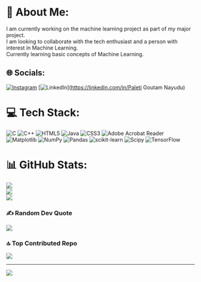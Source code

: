 # 💫 About Me:
I am currently working on the machine learning project as part of my major project.<br>I am looking to collaborate with the tech enthusiast and a person with interest in Machine Learning.<br>Currently learning basic concepts of Machine Learning.<br>


## 🌐 Socials:
[![Instagram](https://img.shields.io/badge/Instagram-%23E4405F.svg?logo=Instagram&logoColor=white)](https://instagram.com/goutam_paleti) [![LinkedIn](https://img.shields.io/badge/LinkedIn-%230077B5.svg?logo=linkedin&logoColor=white)](https://linkedin.com/in/Paleti Goutam Nayudu) 

# 💻 Tech Stack:
![C](https://img.shields.io/badge/c-%2300599C.svg?style=plastic&logo=c&logoColor=white) ![C++](https://img.shields.io/badge/c++-%2300599C.svg?style=plastic&logo=c%2B%2B&logoColor=white) ![HTML5](https://img.shields.io/badge/html5-%23E34F26.svg?style=plastic&logo=html5&logoColor=white) ![Java](https://img.shields.io/badge/java-%23ED8B00.svg?style=plastic&logo=openjdk&logoColor=white) ![CSS3](https://img.shields.io/badge/css3-%231572B6.svg?style=plastic&logo=css3&logoColor=white) ![Adobe Acrobat Reader](https://img.shields.io/badge/Adobe%20Acrobat%20Reader-EC1C24.svg?style=plastic&logo=Adobe%20Acrobat%20Reader&logoColor=white) ![Matplotlib](https://img.shields.io/badge/Matplotlib-%23ffffff.svg?style=plastic&logo=Matplotlib&logoColor=black) ![NumPy](https://img.shields.io/badge/numpy-%23013243.svg?style=plastic&logo=numpy&logoColor=white) ![Pandas](https://img.shields.io/badge/pandas-%23150458.svg?style=plastic&logo=pandas&logoColor=white) ![scikit-learn](https://img.shields.io/badge/scikit--learn-%23F7931E.svg?style=plastic&logo=scikit-learn&logoColor=white) ![Scipy](https://img.shields.io/badge/SciPy-%230C55A5.svg?style=plastic&logo=scipy&logoColor=%white) ![TensorFlow](https://img.shields.io/badge/TensorFlow-%23FF6F00.svg?style=plastic&logo=TensorFlow&logoColor=white)
# 📊 GitHub Stats:
![](https://github-readme-stats.vercel.app/api?username=goutamnayudu&theme=dark&hide_border=false&include_all_commits=false&count_private=false)<br/>
![](https://github-readme-streak-stats.herokuapp.com/?user=goutamnayudu&theme=dark&hide_border=false)<br/>
![](https://github-readme-stats.vercel.app/api/top-langs/?username=goutamnayudu&theme=dark&hide_border=false&include_all_commits=false&count_private=false&layout=compact)

### ✍️ Random Dev Quote
![](https://quotes-github-readme.vercel.app/api?type=horizontal&theme=radical)

### 🔝 Top Contributed Repo
![](https://github-contributor-stats.vercel.app/api?username=goutamnayudu&limit=5&theme=dark&combine_all_yearly_contributions=true)

---
[![](https://visitcount.itsvg.in/api?id=goutamnayudu&icon=0&color=0)](https://visitcount.itsvg.in)

<!-- Proudly created with GPRM ( https://gprm.itsvg.in ) -->
